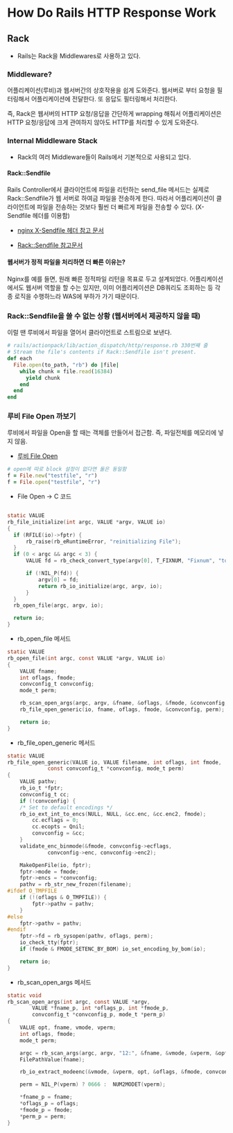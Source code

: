 # How Do Rails HTTP Response Work

## Rack

- Rails는 Rack을 Middlewares로 사용하고 있다.

### Middleware?

 어플리케이션(루비)과 웹서버간의 상호작용을 쉽게 도와준다. 웹서버로 부터 요청을 필터링해서 어플리케이션에 전달한다. 또 응답도 필터링해서 처리한다.


즉, Rack은 웹서버의 HTTP 요청/응답을 간단하게 wrapping 해줘서 어플리케이션은 HTTP 요청/응답에 크게 관여하지 않아도 HTTP를 처리할 수 있게 도와준다.

### Internal Middleware Stack

- Rack의 여러 Middleware들이 Rails에서 기본적으로 사용되고 있다.

#### Rack::Sendfile
Rails Controller에서 클라이언트에 파일을 리턴하는 send_file 메서드는 실제로 Rack::Sendfile가 웹 서버로 하여금 파일을 전송하게 한다. 따라서 어플리케이션이 클라이언트에 파일을 전송하는 것보다 훨씬 더 빠르게 파일을 전송할 수 있다. (X-Sendfile 헤더를 이용함)

- [nginx X-Sendfile 헤더 참고 문서](https://www.nginx.com/resources/wiki/start/topics/examples/xsendfile/)

- [Rack::Sendfile 참고문서](http://www.rubydoc.info/github/rack/rack/master/Rack/Sendfile)

#### 웹서버가 정적 파일을 처리하면 더 빠른 이유는?
Nginx를 예를 들면, 원래 빠른 정적파일 리턴을 목표로 두고 설계되었다. 어플리케이션에서도 웹서버 역할을 할 수는 있지만, 이미 어플리케이션은 DB쿼리도 조회하는 등 각종 로직을 수행하느라 WAS에 부하가 가기 때문이다.

### Rack::Sendfile을 쓸 수 없는 상황 (웹서버에서 제공하지 않을 때)
이럴 땐 루비에서 파일을 열어서 클라이언트로 스트림으로 보낸다.

```ruby
# rails/actionpack/lib/action_dispatch/http/response.rb 330번째 줄
# Stream the file's contents if Rack::Sendfile isn't present.
def each
  File.open(to_path, "rb") do |file|
    while chunk = file.read(16384)
      yield chunk
    end
  end
end
```

### 루비 File Open 까보기

루비에서 파일을 Open을 할 때는 객체를 만들어서 접근함. 즉, 파일전체를 메모리에 넣지 않음.

- [루비 File Open](http://ruby-doc.org/core-2.2.0/File.html#method-c-new)
```ruby
# open에 따로 block 설정이 없다면 둘은 동일함
f = File.new("testfile", "r")
f = File.open("testfile", "r")
```

- File Open -> C 코드
```c

static VALUE
rb_file_initialize(int argc, VALUE *argv, VALUE io)
{
  if (RFILE(io)->fptr) {
      rb_raise(rb_eRuntimeError, "reinitializing File");
  }
  if (0 < argc && argc < 3) {
      VALUE fd = rb_check_convert_type(argv[0], T_FIXNUM, "Fixnum", "to_int");

      if (!NIL_P(fd)) {
          argv[0] = fd;
          return rb_io_initialize(argc, argv, io);
      }
  }
  rb_open_file(argc, argv, io);

  return io;
}
```

- rb_open_file 메서드
```c
static VALUE
rb_open_file(int argc, const VALUE *argv, VALUE io)
{
    VALUE fname;
    int oflags, fmode;
    convconfig_t convconfig;
    mode_t perm;

    rb_scan_open_args(argc, argv, &fname, &oflags, &fmode, &convconfig, &perm);
    rb_file_open_generic(io, fname, oflags, fmode, &convconfig, perm);

    return io;
}
```

- rb_file_open_generic 메서드
```c
static VALUE
rb_file_open_generic(VALUE io, VALUE filename, int oflags, int fmode,
		     const convconfig_t *convconfig, mode_t perm)
{
    VALUE pathv;
    rb_io_t *fptr;
    convconfig_t cc;
    if (!convconfig) {
	/* Set to default encodings */
	rb_io_ext_int_to_encs(NULL, NULL, &cc.enc, &cc.enc2, fmode);
        cc.ecflags = 0;
        cc.ecopts = Qnil;
        convconfig = &cc;
    }
    validate_enc_binmode(&fmode, convconfig->ecflags,
			 convconfig->enc, convconfig->enc2);

    MakeOpenFile(io, fptr);
    fptr->mode = fmode;
    fptr->encs = *convconfig;
    pathv = rb_str_new_frozen(filename);
#ifdef O_TMPFILE
    if (!(oflags & O_TMPFILE)) {
        fptr->pathv = pathv;
    }
#else
    fptr->pathv = pathv;
#endif
    fptr->fd = rb_sysopen(pathv, oflags, perm);
    io_check_tty(fptr);
    if (fmode & FMODE_SETENC_BY_BOM) io_set_encoding_by_bom(io);

    return io;
}
```

- rb_scan_open_args 메서드
```c
static void
rb_scan_open_args(int argc, const VALUE *argv,
        VALUE *fname_p, int *oflags_p, int *fmode_p,
        convconfig_t *convconfig_p, mode_t *perm_p)
{
    VALUE opt, fname, vmode, vperm;
    int oflags, fmode;
    mode_t perm;

    argc = rb_scan_args(argc, argv, "12:", &fname, &vmode, &vperm, &opt);
    FilePathValue(fname);

    rb_io_extract_modeenc(&vmode, &vperm, opt, &oflags, &fmode, convconfig_p);

    perm = NIL_P(vperm) ? 0666 :  NUM2MODET(vperm);

    *fname_p = fname;
    *oflags_p = oflags;
    *fmode_p = fmode;
    *perm_p = perm;
}
```
